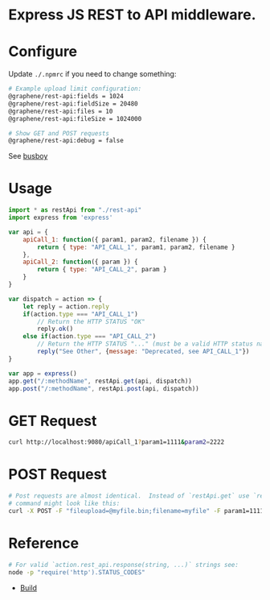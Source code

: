 # Express JS REST to API middleware.

# Configure
Update `./.npmrc` if you need to change something:
```sh
# Example upload limit configuration:
@graphene/rest-api:fields = 1024
@graphene/rest-api:fieldSize = 20480
@graphene/rest-api:files = 10
@graphene/rest-api:fileSize = 1024000

# Show GET and POST requests
@graphene/rest-api:debug = false

```
See [busboy](https://www.npmjs.com/package/busboy)

# Usage
```js
import * as restApi from "./rest-api"
import express from 'express'

var api = {
    apiCall_1: function({ param1, param2, filename }) {
        return { type: "API_CALL_1", param1, param2, filename }
    },
    apiCall_2: function({ param }) {
        return { type: "API_CALL_2", param }
    }
}

var dispatch = action => {
    let reply = action.reply
    if(action.type === "API_CALL_1")
        // Return the HTTP STATUS "OK"
        reply.ok()
    else if(action.type === "API_CALL_2")
        // Return the HTTP STATUS "..." (must be a valid HTTP status name string)
        reply("See Other", {message: "Deprecated, see API_CALL_1"})
}

var app = express()
app.get("/:methodName", restApi.get(api, dispatch))
app.post("/:methodName", restApi.post(api, dispatch))
```

# GET Request
```bash
curl http://localhost:9080/apiCall_1?param1=1111&param2=2222
```

# POST Request
```bash
# Post requests are almost identical.  Instead of `restApi.get` use `restApi.post`.  The curl
# command might look like this:
curl -X POST -F "fileupload=@myfile.bin;filename=myfile" -F param1=1111 -F param2=2222 http://localhost:9080/apiCall_1
```

# Reference
```bash
# For valid `action.rest_api.response(string, ...)` strings see:
node -p "require('http').STATUS_CODES"
```

* [Build](BUILD.md)